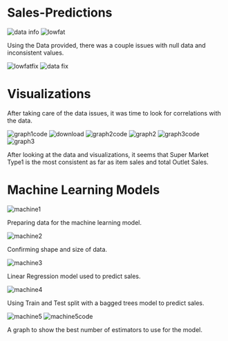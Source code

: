 # Sales-Predictions
![data info](https://user-images.githubusercontent.com/85266898/126203935-1f2ee550-04ba-40e9-a698-7fba9ff86342.PNG)
![lowfat](https://user-images.githubusercontent.com/85266898/126204434-1da55723-1b27-46f2-846e-1e9fc561dc4c.PNG)
                       
Using the Data provided, there was a couple issues with null data and inconsistent values.

![lowfatfix](https://user-images.githubusercontent.com/85266898/126204542-1667caa9-649d-47b6-b3e6-ffae2287172f.PNG)
![data fix](https://user-images.githubusercontent.com/85266898/126204659-3cf01421-e93b-432d-ab69-c97ca68b8bd7.PNG)

# Visualizations
After taking care of the data issues, it was time to look for correlations with the data.

![graph1code](https://user-images.githubusercontent.com/85266898/126205039-e9215578-a735-4d12-8dec-e20df26ddbc1.PNG)
![download](https://user-images.githubusercontent.com/85266898/126205048-089aedb6-9105-4da1-8f4f-4974fee7332f.png)
![graph2code](https://user-images.githubusercontent.com/85266898/126205200-c40b5016-7cfa-4750-99bb-f0704f460596.PNG)
![graph2](https://user-images.githubusercontent.com/85266898/126205210-d21d71bb-0a0c-433c-b634-7bfafe24be18.png)
![graph3code](https://user-images.githubusercontent.com/85266898/126205448-844ace06-fa96-4cd9-9f0b-3908b5e8214c.PNG)
![graph3](https://user-images.githubusercontent.com/85266898/126205465-b525dbb6-b54b-4d74-b0a2-2acffa1bb0ee.png)

After looking at the data and visualizations, it seems that Super Market Type1 is the most consistent as far as item sales and total Outlet Sales.

# Machine Learning Models
![machine1](https://user-images.githubusercontent.com/85266898/126206230-16981152-d71e-4d11-8b8c-6eb320c9ad80.PNG)

Preparing data for the machine learning model.

![machine2](https://user-images.githubusercontent.com/85266898/126206380-9d7fbdf7-3390-4d5c-b5bb-5cfd4cdbb33c.PNG)

Confirming shape and size of data.

![machine3](https://user-images.githubusercontent.com/85266898/126206417-00957646-df92-496c-bd85-664b03dec0e5.PNG)

Linear Regression model used to predict sales.

![machine4](https://user-images.githubusercontent.com/85266898/126206512-0e01248c-b147-4d71-882b-6eb17ecee153.PNG)

Using Train and Test split with a bagged trees model to predict sales.

![machine5](https://user-images.githubusercontent.com/85266898/126206624-35b598fa-e0b8-46f0-aded-d31698d0a780.PNG)
![machine5code](https://user-images.githubusercontent.com/85266898/126206640-4e6d7279-a468-4ff5-9441-246b5e62b68a.png)

A graph to show the best number of estimators to use for the model.
